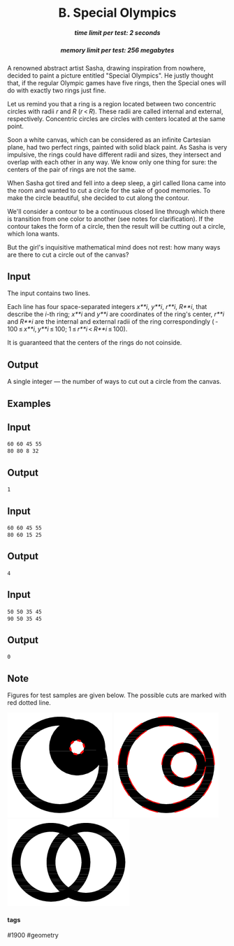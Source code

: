 <h1 style='text-align: center;'> B. Special Olympics</h1>

<h5 style='text-align: center;'>time limit per test: 2 seconds</h5>
<h5 style='text-align: center;'>memory limit per test: 256 megabytes</h5>

A renowned abstract artist Sasha, drawing inspiration from nowhere, decided to paint a picture entitled "Special Olympics". He justly thought that, if the regular Olympic games have five rings, then the Special ones will do with exactly two rings just fine.

Let us remind you that a ring is a region located between two concentric circles with radii *r* and *R* (*r* < *R*). These radii are called internal and external, respectively. Concentric circles are circles with centers located at the same point.

Soon a white canvas, which can be considered as an infinite Cartesian plane, had two perfect rings, painted with solid black paint. As Sasha is very impulsive, the rings could have different radii and sizes, they intersect and overlap with each other in any way. We know only one thing for sure: the centers of the pair of rings are not the same.

When Sasha got tired and fell into a deep sleep, a girl called Ilona came into the room and wanted to cut a circle for the sake of good memories. To make the circle beautiful, she decided to cut along the contour.

We'll consider a contour to be a continuous closed line through which there is transition from one color to another (see notes for clarification). If the contour takes the form of a circle, then the result will be cutting out a circle, which Iona wants.

But the girl's inquisitive mathematical mind does not rest: how many ways are there to cut a circle out of the canvas?

## Input

The input contains two lines. 

Each line has four space-separated integers *x**i*, *y**i*, *r**i*, *R**i*, that describe the *i*-th ring; *x**i* and *y**i* are coordinates of the ring's center, *r**i* and *R**i* are the internal and external radii of the ring correspondingly ( - 100 ≤ *x**i*, *y**i* ≤ 100; 1 ≤ *r**i* < *R**i* ≤ 100). 

It is guaranteed that the centers of the rings do not coinside.

## Output

A single integer — the number of ways to cut out a circle from the canvas.

## Examples

## Input


```
60 60 45 55  
80 80 8 32  

```
## Output


```
1
```
## Input


```
60 60 45 55  
80 60 15 25  

```
## Output


```
4
```
## Input


```
50 50 35 45  
90 50 35 45  

```
## Output


```
0
```
## Note

Figures for test samples are given below. The possible cuts are marked with red dotted line. 

 ![](images/8515ae0b2a11a041fdad4ff5f3b975e72760bd53.png) ![](images/d717fed6257226ac492bb8cac9b69c2048352fa1.png) ![](images/2ffdcb81b21ca008eb026024d00665c5e09c32a7.png) 

#### tags 

#1900 #geometry 
